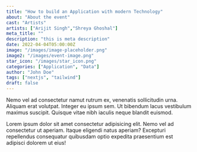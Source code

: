 ```yaml
---
title: "How to build an Application with modern Technology"
about: "About the event"
cast: "Artists"
artists: ["Arijit Singh","Shreya Ghoshal"]
meta_title: ""
description: "this is meta description"
date: 2022-04-04T05:00:00Z
image: "/images/image-placeholder.png"
image2: "/images/event-image.png"
star_icon: "/images/star_icon.png"
categories: ["Application", "Data"]
author: "John Doe"
tags: ["nextjs", "tailwind"]
draft: false
---
```


Nemo vel ad consectetur namut rutrum ex, venenatis sollicitudin urna. Aliquam erat volutpat. Integer eu ipsum sem. Ut bibendum lacus vestibulum maximus suscipit. Quisque vitae nibh iaculis neque blandit euismod.

Lorem ipsum dolor sit amet consectetur adipisicing elit. Nemo vel ad consectetur ut aperiam. Itaque eligendi natus aperiam? Excepturi repellendus consequatur quibusdam optio expedita praesentium est adipisci dolorem ut eius!

